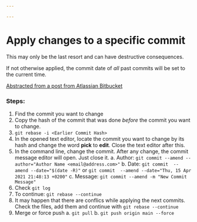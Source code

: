 ```yaml
---

---
```



# Apply changes to a specific commit

This may only be the last resort and can have destructive consequences.

If not otherwise applied, the commit date of *all* past commits will be set to the current time.

[Abstracted from a post from Atlassian Bitbucket](https://confluence.atlassian.com/bitbucketserverkb/how-do-you-make-changes-on-a-specific-commit-779171729.html)

### Steps:

1. Find the commit you want to change
2. Copy the hash of the commit that was done *before* the commit you want to change.
3. `git rebase -i <Earlier Commit Hash>`
4. In the opened text editor, locate the commit you want to change by its hash and change the word **pick** to **edit**. Close the text editor after this.
5. In the command line, change the commit. After any change, the commit message editor will open. Just close it.
	a. Author: `git commit --amend --author="Author Name <email@address.com>"`
	b. Date: `git commit  --amend --date="$(date -R)"` or `git commit  --amend --date="Thu, 15 Apr 2021 21:48:13 +0200"`
	c. Message: `git commit --amend -m "New Commit Message"`
6. Check `git log`
7. To continue: `git rebase --continue`
8. It may happen that there are conflics while applying the next commits. Check the files, add them and continue with `git rebase --continue`
9. Merge or force push
	a. `git pull`
	b. `git push origin main --force`

